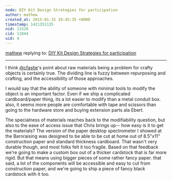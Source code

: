 ```yaml
---
node: DIY Kit Design Strategies for participation
author: mathew
created_at: 2015-01-15 19:45:35 +0000
timestamp: 1421351135
nid: 11520
cid: 11044
uid: 4
---
```




[mathew](../profile/mathew) replying to: [DIY Kit Design Strategies for participation](../notes/liz/01-13-2015/diy-kit-design-strategies-for-participation)

----
I think [@cfastie](/profile/cfastie)'s point about raw materials being a problem for crafty objects is certainly true.  The dividing line is fuzzy between repurposing and crafting, and the accessibility of those approaches.

I would say that the ability of someone with minimal tools to modify the object is an important factor.  Even if we ship a complicated cardboard/paper thing, its a lot easier to modify than a metal conduit box.  also, it seems more people are comfortable with tape and scissors than going to the hardware store and buying extension parts ala Ebert. 

The specialness of materials reaches back to the modifiability question, but also to the ease of access issue that Chris brings up-- how easy is it to get the materials?  The version of the paper desktop spectrometer I showed at the Barnraising was designed to be able to be cut at home out of 8.5"x11" construction paper and standard thickness cardboard. That wasn't very durable though, and most folks felt it too fragile. Based on that feedback we're going to make a custom box out of a thicker cardstock that is far more rigid.  But that means using bigger pieces of  some rather fancy paper.   that said, a lot of the components will be accessible and easy to cut from construction paper, and we're going to ship a piece of fancy black cardstock with it too. 
